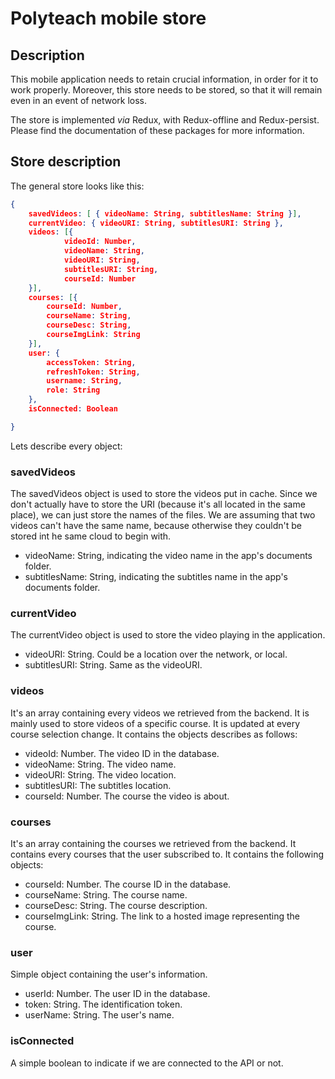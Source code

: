 # Polyteach mobile store

## Description

This mobile application needs to retain crucial information, in order for it to work properly. Moreover, this store needs to be stored, so that it will remain even in an event of network loss.

The store is implemented _via_ Redux, with Redux-offline and Redux-persist. Please find the documentation of these packages for more information.

## Store description

The general store looks like this:

```JSON
{
    savedVideos: [ { videoName: String, subtitlesName: String }],
    currentVideo: { videoURI: String, subtitlesURI: String },
    videos: [{
            videoId: Number,
            videoName: String,  
            videoURI: String,
            subtitlesURI: String,
            courseId: Number
    }],
    courses: [{
        courseId: Number,
        courseName: String,
        courseDesc: String,
        courseImgLink: String
    }],
    user: {
        accessToken: String,
        refreshToken: String,
        username: String, 
        role: String
    },
    isConnected: Boolean

}
```

Lets describe every object:

### savedVideos

The savedVideos object is used to store the videos put in cache. Since we don't actually have to store the URI (because it's all located in the same place), we can just store the names of the files. We are assuming that two videos can't have the same name, because otherwise they couldn't be stored int he same cloud to begin with.

- videoName: String, indicating the video name in the app's documents folder.
- subtitlesName: String, indicating the subtitles name in the app's documents folder.

### currentVideo

The currentVideo object is used to store the video playing in the application.

- videoURI: String. Could be a location over the network, or local.
- subtitlesURI: String. Same as the videoURI.

### videos

It's an array containing every videos we retrieved from the backend. It is mainly used to store videos of a specific course. It is updated at every course selection change.
It contains the objects describes as follows:

- videoId: Number. The video ID in the database.
- videoName: String. The video name.
- videoURI: String. The video location.
- subtitlesURI: The subtitles location.
- courseId: Number. The course the video is about.

### courses

It's an array containing the courses we retrieved from the backend. It contains every courses that the user subscribed to. It contains the following objects:

- courseId: Number. The course ID in the database.
- courseName: String. The course name.
- courseDesc: String. The course description.
- courseImgLink: String. The link to a hosted image representing the course.

### user

Simple object containing the user's information.

- userId: Number. The user ID in the database.
- token: String. The identification token.
- userName: String. The user's name.

### isConnected

A simple boolean to indicate if we are connected to the API or not.
